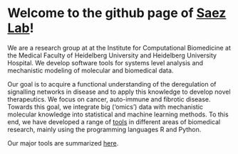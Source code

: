 # Welcome to the github page of [Saez Lab](www.saezlab.org)!

We are   a research group at at the Institute for Computational Biomedicine at the Medical Faculty of Heidelberg University and Heidelberg University Hospital. We develop software tools for systems level analysis and mechanistic modeling of molecular and biomedical data.

Our goal is to acquire a functional understanding of the deregulation of
signalling networks in disease and to apply this knowledge to develop novel
therapeutics. We focus on cancer, auto-immune and fibrotic disease. Towards
this goal, we integrate big (‘omics’) data with mechanistic molecular knowledge
into statistical and machine learning methods. To this end, we have developed
a range of [tools](https://saezlab.org/?#tools) in different areas of biomedical research, mainly using the
programming languages R and Python.

Our major tools are summarized [here](https://saezlab.org/?#tools).

